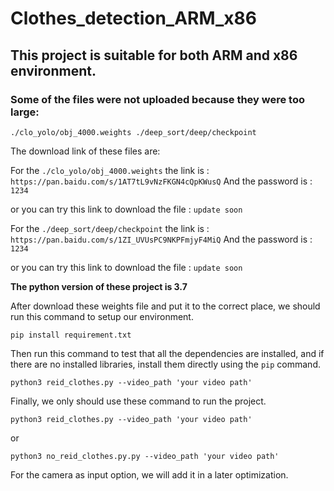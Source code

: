 # Clothes_detection_ARM_x86

## This project is suitable for both ARM and x86 environment.



### Some of the files were not uploaded because they were too large:

```shell
./clo_yolo/obj_4000.weights ./deep_sort/deep/checkpoint
```

The download link of these files are:

For the `./clo_yolo/obj_4000.weights` the link is : `https://pan.baidu.com/s/1AT7tL9vNzFKGN4cQpKWusQ` And the password is : `1234`

or you can try this link to download the file : `update soon`



For the `./deep_sort/deep/checkpoint` the link is : `https://pan.baidu.com/s/1ZI_UVUsPC9NKPFmjyF4MiQ` And the password is : `1234`

or you can try this link to download the file : `update soon`





**The python version of these project is 3.7**

After download these weights file and put it to the correct place, we should run this command to setup our environment.

```shell
pip install requirement.txt
```

Then run this command to test that all the dependencies are installed, and if there are no installed libraries, install them directly using the `pip` command.

```shell
python3 reid_clothes.py --video_path 'your video path'
```





Finally, we only should use these command to run the project.

```shell
python3 reid_clothes.py --video_path 'your video path'
```

or

```shell
python3 no_reid_clothes.py.py --video_path 'your video path'
```

For the camera as input option, we will add it in a later optimization.
